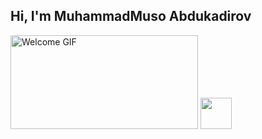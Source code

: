 ## Hi, I'm MuhammadMuso Abdukadirov  

<img src="https://media.giphy.com/media/xT9IgG50Fb7Mi0prBC/giphy.gif" width="300" height="150" alt="Welcome GIF">


<a href="https://www.instagram.com/sening_instagraming/" target="_blank">
  <img src="https://instagram.com/static/images/ico/favicon-200.png" width="50">
</a>
